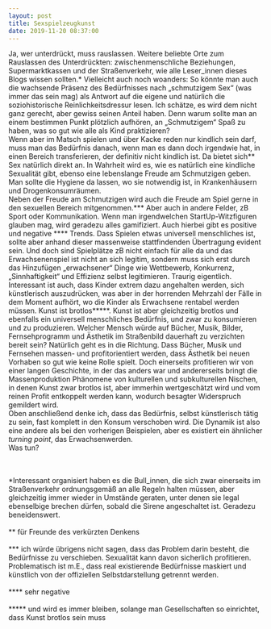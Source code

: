 ```yaml
---
layout: post
title: Sexspielzeugkunst
date: 2019-11-20 08:37:00
---
```


Ja, wer unterdrückt, muss rauslassen. Weitere beliebte Orte zum Rauslassen des Unterdrückten: zwischenmenschliche Beziehungen, Supermarktkassen und der Straßenverkehr, wie alle Leser\_innen dieses Blogs wissen sollten.\*
Vielleicht auch noch woanders: So könnte man auch die wachsende Präsenz des Bedürfnisses nach „schmutzigem Sex“ (was immer das sein mag) als Antwort auf die eigene und natürlich die soziohistorische Reinlichkeitsdressur lesen. Ich schätze, es wird dem nicht ganz gerecht, aber gewiss seinen Anteil haben. Denn warum sollte man an einem bestimmen Punkt plötzlich aufhören, an „Schmutzigem“ Spaß zu haben, was so gut wie alle als Kind praktizieren? <br> Wenn aber im Matsch spielen und über Kacke reden nur kindlich sein darf, muss man das Bedürfnis danach, wenn man es dann doch irgendwie hat, in einen Bereich transferieren, der definitiv nicht kindlich ist. Da bietet sich\*\* Sex natürlich direkt an. In Wahrheit wird es, wie es natürlich eine kindliche Sexualität gibt, ebenso eine lebenslange Freude am Schmutzigen geben. Man sollte die Hygiene da lassen, wo sie notwendig ist, in Krankenhäusern und Drogenkonsumräumen.<br>
Neben der Freude am Schmutzigen wird auch die Freude am Spiel gerne in den sexuellen Bereich mitgenommen.\*\*\* Aber auch in andere Felder, zB Sport oder Kommunikation. Wenn man irgendwelchen StartUp-Witzfiguren glauben mag, wird geradezu alles gamifiziert. Auch hierbei gibt es positive und negative \*\*\*\* Trends. Dass Spielen etwas universell menschliches ist, sollte aber anhand dieser massenweise stattfindenden Übertragung evident sein. Und doch sind Spielplätze zB nicht einfach für alle da und das Erwachsenenspiel ist nicht an sich legitim, sondern muss sich erst durch das Hinzufügen „erwachsener“ Dinge wie Wettbewerb, Konkurrenz, „Sinnhaftigkeit“ und Effizienz selbst legitimieren. Traurig eigentlich.<br>
Interessant ist auch, dass Kinder extrem dazu angehalten werden, sich künstlerisch auszudrücken, was aber in der horrenden Mehrzahl der Fälle in dem Moment aufhört, wo die Kinder als Erwachsene rentabel werden müssen. Kunst ist brotlos\*\*\*\*\*. Kunst ist aber gleichzeitig brotlos und ebenfalls ein universell menschliches Bedürfnis, und zwar zu konsumieren und zu produzieren. Welcher Mensch würde auf Bücher, Musik, Bilder, Fernsehprogramm und Ästhetik im Straßenbild dauerhaft zu verzichten bereit sein? Natürlich geht es in die Richtung. Dass Bücher, Musik und Fernsehen massen- und profitorientiert werden, dass Ästhetik bei neuen Vorhaben so gut wie keine Rolle spielt. Doch einerseits profitieren wir von einer langen Geschichte, in der das anders war und andererseits bringt die Massenproduktion Phänomene von kulturellen und subkulturellen Nischen, in denen Kunst zwar brotlos ist, aber immerhin wertgeschätzt wird und vom reinen Profit entkoppelt werden kann, wodurch besagter Widerspruch gemildert wird.<br>
Oben anschließend denke ich, dass das Bedürfnis, selbst künstlerisch tätig zu sein, fast komplett in den Konsum verschoben wird. Die Dynamik ist also eine andere als bei den vorherigen Beispielen, aber es existiert ein ähnlicher *turning point*, das Erwachsenwerden.<br>
Was tun?<br><br><br>

\*Interessant organisiert haben es die Bull\_innen, die sich zwar einerseits im Straßenverkehr ordnungsgemäß an alle Regeln halten müssen, aber gleichzeitig immer wieder in Umstände geraten, unter denen sie legal ebenselbige brechen dürfen, sobald die Sirene angeschaltet ist. Geradezu beneidenswert.
<br><br>
 \*\* für Freunde des verkürzten Denkens
<br><br>
\*\*\* ich würde übrigens nicht sagen, dass das Problem darin besteht, die Bedürfnisse zu verschieben. Sexualität kann davon sicherlich profitieren. Problematisch ist m.E., dass real existierende Bedürfnisse maskiert und künstlich von der offiziellen Selbstdarstellung getrennt werden.
<br><br>
\*\*\*\* sehr negative
<br><br>
\*\*\*\*\* und wird es immer bleiben, solange man Gesellschaften so einrichtet, dass Kunst brotlos sein muss
